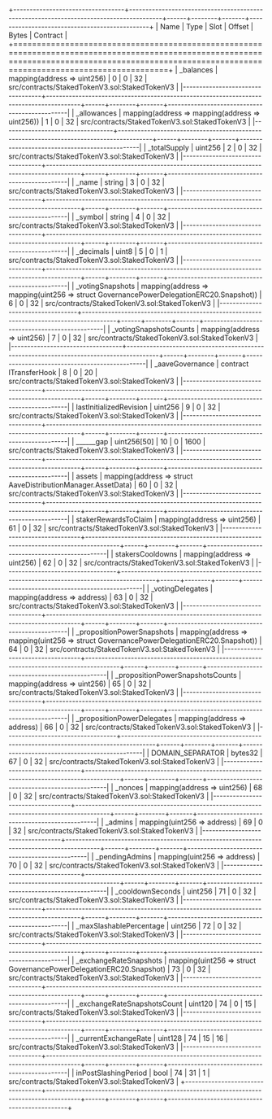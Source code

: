 +----------------------------------+----------------------------------------------------------------------------------------+------+--------+-------+-----------------------------------------------+
| Name                             | Type                                                                                   | Slot | Offset | Bytes | Contract                                      |
+===================================================================================================================================================================================================+
| _balances                        | mapping(address => uint256)                                                            | 0    | 0      | 32    | src/contracts/StakedTokenV3.sol:StakedTokenV3 |
|----------------------------------+----------------------------------------------------------------------------------------+------+--------+-------+-----------------------------------------------|
| _allowances                      | mapping(address => mapping(address => uint256))                                        | 1    | 0      | 32    | src/contracts/StakedTokenV3.sol:StakedTokenV3 |
|----------------------------------+----------------------------------------------------------------------------------------+------+--------+-------+-----------------------------------------------|
| _totalSupply                     | uint256                                                                                | 2    | 0      | 32    | src/contracts/StakedTokenV3.sol:StakedTokenV3 |
|----------------------------------+----------------------------------------------------------------------------------------+------+--------+-------+-----------------------------------------------|
| _name                            | string                                                                                 | 3    | 0      | 32    | src/contracts/StakedTokenV3.sol:StakedTokenV3 |
|----------------------------------+----------------------------------------------------------------------------------------+------+--------+-------+-----------------------------------------------|
| _symbol                          | string                                                                                 | 4    | 0      | 32    | src/contracts/StakedTokenV3.sol:StakedTokenV3 |
|----------------------------------+----------------------------------------------------------------------------------------+------+--------+-------+-----------------------------------------------|
| _decimals                        | uint8                                                                                  | 5    | 0      | 1     | src/contracts/StakedTokenV3.sol:StakedTokenV3 |
|----------------------------------+----------------------------------------------------------------------------------------+------+--------+-------+-----------------------------------------------|
| _votingSnapshots                 | mapping(address => mapping(uint256 => struct GovernancePowerDelegationERC20.Snapshot)) | 6    | 0      | 32    | src/contracts/StakedTokenV3.sol:StakedTokenV3 |
|----------------------------------+----------------------------------------------------------------------------------------+------+--------+-------+-----------------------------------------------|
| _votingSnapshotsCounts           | mapping(address => uint256)                                                            | 7    | 0      | 32    | src/contracts/StakedTokenV3.sol:StakedTokenV3 |
|----------------------------------+----------------------------------------------------------------------------------------+------+--------+-------+-----------------------------------------------|
| _aaveGovernance                  | contract ITransferHook                                                                 | 8    | 0      | 20    | src/contracts/StakedTokenV3.sol:StakedTokenV3 |
|----------------------------------+----------------------------------------------------------------------------------------+------+--------+-------+-----------------------------------------------|
| lastInitializedRevision          | uint256                                                                                | 9    | 0      | 32    | src/contracts/StakedTokenV3.sol:StakedTokenV3 |
|----------------------------------+----------------------------------------------------------------------------------------+------+--------+-------+-----------------------------------------------|
| ______gap                        | uint256[50]                                                                            | 10   | 0      | 1600  | src/contracts/StakedTokenV3.sol:StakedTokenV3 |
|----------------------------------+----------------------------------------------------------------------------------------+------+--------+-------+-----------------------------------------------|
| assets                           | mapping(address => struct AaveDistributionManager.AssetData)                           | 60   | 0      | 32    | src/contracts/StakedTokenV3.sol:StakedTokenV3 |
|----------------------------------+----------------------------------------------------------------------------------------+------+--------+-------+-----------------------------------------------|
| stakerRewardsToClaim             | mapping(address => uint256)                                                            | 61   | 0      | 32    | src/contracts/StakedTokenV3.sol:StakedTokenV3 |
|----------------------------------+----------------------------------------------------------------------------------------+------+--------+-------+-----------------------------------------------|
| stakersCooldowns                 | mapping(address => uint256)                                                            | 62   | 0      | 32    | src/contracts/StakedTokenV3.sol:StakedTokenV3 |
|----------------------------------+----------------------------------------------------------------------------------------+------+--------+-------+-----------------------------------------------|
| _votingDelegates                 | mapping(address => address)                                                            | 63   | 0      | 32    | src/contracts/StakedTokenV3.sol:StakedTokenV3 |
|----------------------------------+----------------------------------------------------------------------------------------+------+--------+-------+-----------------------------------------------|
| _propositionPowerSnapshots       | mapping(address => mapping(uint256 => struct GovernancePowerDelegationERC20.Snapshot)) | 64   | 0      | 32    | src/contracts/StakedTokenV3.sol:StakedTokenV3 |
|----------------------------------+----------------------------------------------------------------------------------------+------+--------+-------+-----------------------------------------------|
| _propositionPowerSnapshotsCounts | mapping(address => uint256)                                                            | 65   | 0      | 32    | src/contracts/StakedTokenV3.sol:StakedTokenV3 |
|----------------------------------+----------------------------------------------------------------------------------------+------+--------+-------+-----------------------------------------------|
| _propositionPowerDelegates       | mapping(address => address)                                                            | 66   | 0      | 32    | src/contracts/StakedTokenV3.sol:StakedTokenV3 |
|----------------------------------+----------------------------------------------------------------------------------------+------+--------+-------+-----------------------------------------------|
| DOMAIN_SEPARATOR                 | bytes32                                                                                | 67   | 0      | 32    | src/contracts/StakedTokenV3.sol:StakedTokenV3 |
|----------------------------------+----------------------------------------------------------------------------------------+------+--------+-------+-----------------------------------------------|
| _nonces                          | mapping(address => uint256)                                                            | 68   | 0      | 32    | src/contracts/StakedTokenV3.sol:StakedTokenV3 |
|----------------------------------+----------------------------------------------------------------------------------------+------+--------+-------+-----------------------------------------------|
| _admins                          | mapping(uint256 => address)                                                            | 69   | 0      | 32    | src/contracts/StakedTokenV3.sol:StakedTokenV3 |
|----------------------------------+----------------------------------------------------------------------------------------+------+--------+-------+-----------------------------------------------|
| _pendingAdmins                   | mapping(uint256 => address)                                                            | 70   | 0      | 32    | src/contracts/StakedTokenV3.sol:StakedTokenV3 |
|----------------------------------+----------------------------------------------------------------------------------------+------+--------+-------+-----------------------------------------------|
| _cooldownSeconds                 | uint256                                                                                | 71   | 0      | 32    | src/contracts/StakedTokenV3.sol:StakedTokenV3 |
|----------------------------------+----------------------------------------------------------------------------------------+------+--------+-------+-----------------------------------------------|
| _maxSlashablePercentage          | uint256                                                                                | 72   | 0      | 32    | src/contracts/StakedTokenV3.sol:StakedTokenV3 |
|----------------------------------+----------------------------------------------------------------------------------------+------+--------+-------+-----------------------------------------------|
| _exchangeRateSnapshots           | mapping(uint256 => struct GovernancePowerDelegationERC20.Snapshot)                     | 73   | 0      | 32    | src/contracts/StakedTokenV3.sol:StakedTokenV3 |
|----------------------------------+----------------------------------------------------------------------------------------+------+--------+-------+-----------------------------------------------|
| _exchangeRateSnapshotsCount      | uint120                                                                                | 74   | 0      | 15    | src/contracts/StakedTokenV3.sol:StakedTokenV3 |
|----------------------------------+----------------------------------------------------------------------------------------+------+--------+-------+-----------------------------------------------|
| _currentExchangeRate             | uint128                                                                                | 74   | 15     | 16    | src/contracts/StakedTokenV3.sol:StakedTokenV3 |
|----------------------------------+----------------------------------------------------------------------------------------+------+--------+-------+-----------------------------------------------|
| inPostSlashingPeriod             | bool                                                                                   | 74   | 31     | 1     | src/contracts/StakedTokenV3.sol:StakedTokenV3 |
+----------------------------------+----------------------------------------------------------------------------------------+------+--------+-------+-----------------------------------------------+
